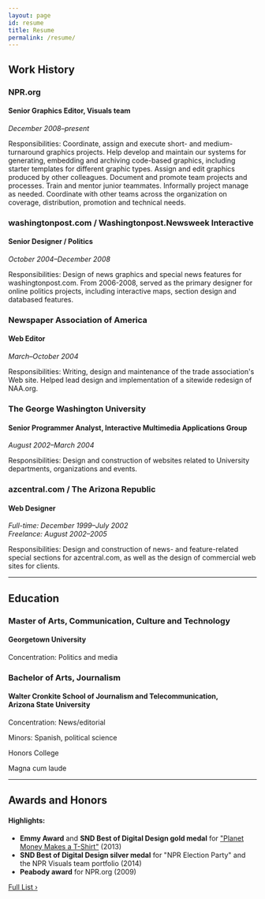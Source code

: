```yaml
---
layout: page
id: resume
title: Resume
permalink: /resume/
---
```


## Work History

### NPR.org
#### Senior Graphics Editor, Visuals team

_December 2008&ndash;present_

Responsibilities: Coordinate, assign and execute short- and medium-turnaround graphics projects. Help develop and maintain our systems for generating, embedding and archiving code-based graphics, including starter templates for different graphic types. Assign and edit graphics produced by other colleagues. Document and promote team projects and processes. Train and mentor junior teammates. Informally project manage as needed. Coordinate with other teams across the organization on coverage, distribution, promotion and technical needs.

### washingtonpost.com / Washingtonpost.Newsweek Interactive
#### Senior Designer / Politics

_October 2004&ndash;December 2008_

Responsibilities: Design of news graphics and special news features for washingtonpost.com. From 2006-2008, served as the primary designer for online politics projects, including interactive maps, section design and databased features.

### Newspaper Association of America
#### Web Editor

_March&ndash;October 2004_

Responsibilities: Writing, design and maintenance of the trade association's Web site. Helped lead design and implementation of a sitewide redesign of NAA.org.

### The George Washington University
#### Senior Programmer Analyst, Interactive Multimedia Applications Group

_August 2002&ndash;March 2004_

Responsibilities: Design and construction of websites related to University departments, organizations and events.

### azcentral.com / The Arizona Republic
#### Web Designer

_Full-time: December 1999&ndash;July 2002<br />Freelance: August 2002&ndash;2005_

Responsibilities: Design and construction of news- and feature-related special sections for azcentral.com, as well as the design of commercial web sites for clients.

--------

## Education

### Master of Arts, Communication, Culture and Technology
#### Georgetown University

<!-- 2002&ndash;2004 -->

Concentration: Politics and media

### Bachelor of Arts, Journalism
#### Walter Cronkite School of Journalism and Telecommunication,<br />Arizona State University

<!-- 1997&ndash;2001 -->

Concentration: News/editorial

Minors: Spanish, political science

Honors College

Magna cum laude

--------

## Awards and Honors
#### Highlights:

* **Emmy Award** and **SND Best of Digital Design gold medal** for ["Planet Money Makes a T-Shirt"](http://apps.npr.org/tshirt/) (2013)
* **SND Best of Digital Design silver medal** for "NPR Election Party" and the NPR Visuals team portfolio (2014)
* **Peabody award** for NPR.org (2009)

[Full List &rsaquo;](awards/)
